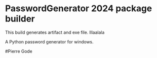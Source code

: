 # PasswordGenerator 2024 package builder
This build generates artifact and exe file.
lllaalala
<p>
A Python password generator for windows.
<p>
#Pierre Gode
